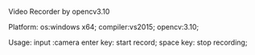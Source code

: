 Video Recorder by opencv3.10

Platform:
os:windows x64; 
compiler:vs2015;
opencv:3.10;

Usage:
input :camera
enter key: start record;
space key: stop  recording;

